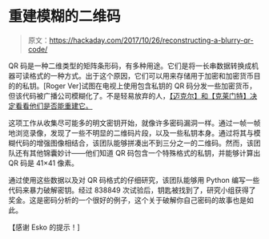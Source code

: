 # 重建模糊的二维码

> 原文：<https://hackaday.com/2017/10/26/reconstructing-a-blurry-qr-code/>

QR 码是一种二维类型的矩阵条形码，有多种用途。它们是将一长串数据转换成机器可读格式的一种方式。出于这个原因，它们可以用来存储用于加密和加密货币目的的私钥。[Roger Ver]试图在电视上使用包含私钥的 QR 码分发一些加密货币，但该代码被广播公司模糊化了。不是轻易放弃的人，[【迈克尔】和【克莱门特】决定看看他们是否能重建它。](https://medium.freecodecamp.org/lets-enhance-how-we-found-rogerkver-s-1000-wallet-obfuscated-private-key-8514e74a5433)

这项工作从收集尽可能多的明文密钥开始，就像许多密码漏洞一样。通过一帧一帧地浏览录像，发现了一些不明显的二维码片段，以及一些私钥本身。通过将其与模糊代码的增强图像相结合，该团队能够拼凑出不到三分之一的二维码。然而，该团队还有其他锦囊妙计——他们知道 QR 码包含一个特殊格式的私钥，并能够计算出 QR 码是 41×41 像素。

通过使用这些数据以及对 QR 码格式的仔细研究，该团队能够用 Python 编写一些代码来暴力破解密钥。经过 838849 次试验后，钥匙被找到了，研究小组获得了奖金。这是密码分析的一个很好的例子，这个关于破解你自己密码的故事也是如此。

【感谢 Esko 的提示！]